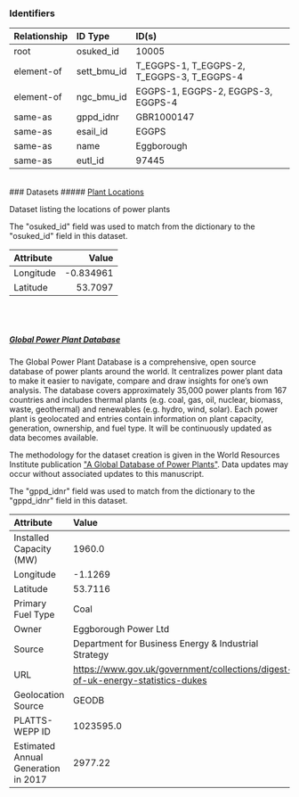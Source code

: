 ### Identifiers

| Relationship   | ID Type     | ID(s)                                      |
|:---------------|:------------|:-------------------------------------------|
| root           | osuked_id   | 10005                                      |
| element-of     | sett_bmu_id | T_EGGPS-1, T_EGGPS-2, T_EGGPS-3, T_EGGPS-4 |
| element-of     | ngc_bmu_id  | EGGPS-1, EGGPS-2, EGGPS-3, EGGPS-4         |
| same-as        | gppd_idnr   | GBR1000147                                 |
| same-as        | esail_id    | EGGPS                                      |
| same-as        | name        | Eggborough                                 |
| same-as        | eutl_id     | 97445                                      |

<br>
### Datasets
##### <a href="https://raw.githubusercontent.com/OSUKED/Dictionary-Datasets/main/datasets/plant-locations/datapackage.json">Plant Locations</a>

Dataset listing the locations of power plants

The "osuked_id" field was used to match from the dictionary to the "osuked_id" field in this dataset.

| Attribute   |     Value |
|:------------|----------:|
| Longitude   | -0.834961 |
| Latitude    | 53.7097   |

<br><br>
##### <a href="https://raw.githubusercontent.com/OSUKED/Dictionary-Datasets/main/datasets/global-power-plant-database/datapackage.json">Global Power Plant Database</a>

The Global Power Plant Database is a comprehensive, open source database of power plants around the world. It centralizes power plant data to make it easier to navigate, compare and draw insights for one’s own analysis. The database covers approximately 35,000 power plants from 167 countries and includes thermal plants (e.g. coal, gas, oil, nuclear, biomass, waste, geothermal) and renewables (e.g. hydro, wind, solar). Each power plant is geolocated and entries contain information on plant capacity, generation, ownership, and fuel type. It will be continuously updated as data becomes available. 

The methodology for the dataset creation is given in the World Resources Institute publication ["A Global Database of Power Plants"](https://www.wri.org/research/global-database-power-plants). Data updates may occur without associated updates to this manuscript.

The "gppd_idnr" field was used to match from the dictionary to the "gppd_idnr" field in this dataset.

| Attribute                           | Value                                                                          |
|:------------------------------------|:-------------------------------------------------------------------------------|
| Installed Capacity (MW)             | 1960.0                                                                         |
| Longitude                           | -1.1269                                                                        |
| Latitude                            | 53.7116                                                                        |
| Primary Fuel Type                   | Coal                                                                           |
| Owner                               | Eggborough Power Ltd                                                           |
| Source                              | Department for Business Energy & Industrial Strategy                           |
| URL                                 | https://www.gov.uk/government/collections/digest-of-uk-energy-statistics-dukes |
| Geolocation Source                  | GEODB                                                                          |
| PLATTS-WEPP ID                      | 1023595.0                                                                      |
| Estimated Annual Generation in 2017 | 2977.22                                                                        |
